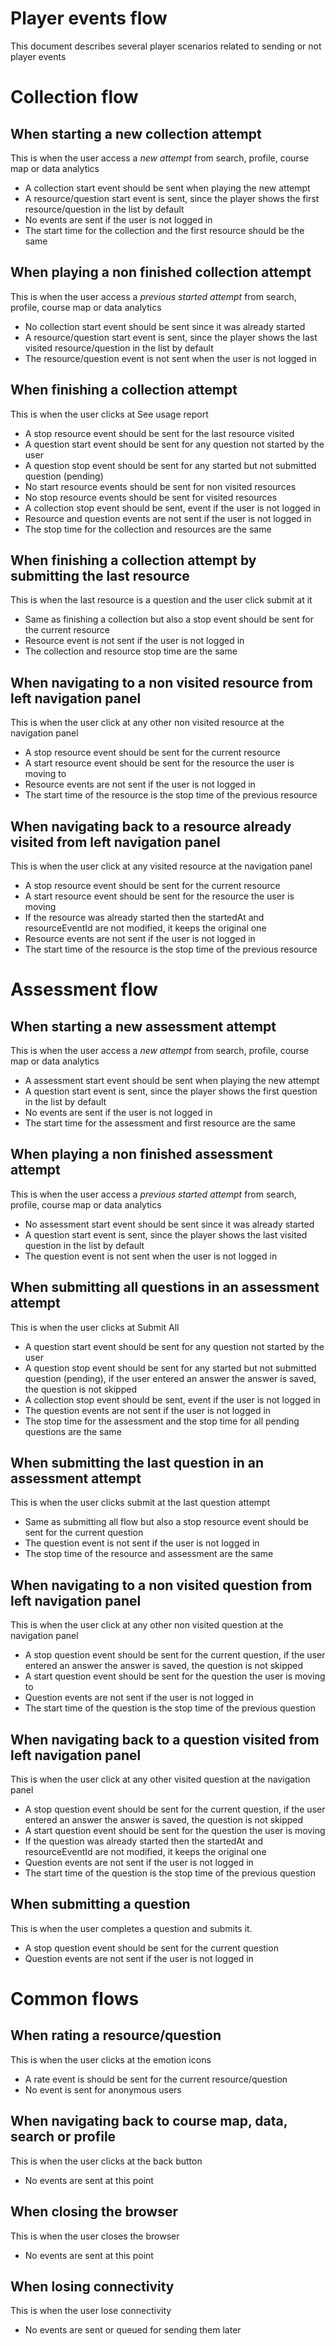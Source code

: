 Player events flow
==================
This document describes several player scenarios related to sending or not player events 


# Collection flow

## When starting a new collection attempt
This is when the user access a *new attempt* from search, profile, course map or data analytics

* A collection start event should be sent when playing the new attempt
* A resource/question start event is sent, since the player shows the first resource/question in the list by default
* No events are sent if the user is not logged in
* The start time for the collection and the first resource should be the same

## When playing a non finished collection attempt
This is when the user access a *previous started attempt* from search, profile, course map or data analytics 

* No collection start event should be sent since it was already started
* A resource/question start event is sent, since the player shows the last visited resource/question in the list by default
* The resource/question event is not sent when the user is not logged in

## When finishing a collection attempt
This is when the user clicks at See usage report

* A stop resource event should be sent for the last resource visited
* A question start event should be sent for any question not started by the user
* A question stop event should be sent for any started but not submitted question (pending)
* No start resource events should be sent for non visited resources
* No stop resource events should be sent for visited resources
* A collection stop event should be sent, event if the user is not logged in
* Resource and question events are not sent if the user is not logged in
* The stop time for the collection and resources are the same

## When finishing a collection attempt by submitting the last resource
This is when the last resource is a question and the user click submit at it

* Same as finishing a collection but also a stop event should be sent for the current resource
* Resource event is not sent if the user is not logged in
* The collection and resource stop time are the same

## When navigating to a non visited resource from left navigation panel
This is when the user click at any other non visited resource at the navigation panel

* A stop resource event should be sent for the current resource
* A start resource event should be sent for the resource the user is moving to
* Resource events are not sent if the user is not logged in
* The start time of the resource is the stop time of the previous resource

## When navigating back to a resource already visited from left navigation panel
This is when the user click at any visited resource at the navigation panel

* A stop resource event should be sent for the current resource
* A start resource event should be sent for the resource the user is moving
* If the resource was already started then the startedAt and resourceEventId are not modified, it keeps the original one
* Resource events are not sent if the user is not logged in
* The start time of the resource is the stop time of the previous resource


# Assessment flow

## When starting a new assessment attempt
This is when the user access a *new attempt* from search, profile, course map or data analytics

* A assessment start event should be sent when playing the new attempt
* A question start event is sent, since the player shows the first question in the list by default
* No events are sent if the user is not logged in
* The start time for the assessment and first resource are the same

## When playing a non finished assessment attempt
This is when the user access a *previous started attempt* from search, profile, course map or data analytics 

* No assessment start event should be sent since it was already started
* A question start event is sent, since the player shows the last visited question in the list by default
* The question event is not sent when the user is not logged in

## When submitting all questions in an assessment attempt
This is when the user clicks at Submit All

* A question start event should be sent for any question not started by the user
* A question stop event should be sent for any started but not submitted question (pending), if the user entered an answer the answer is saved, the question is not skipped
* A collection stop event should be sent, event if the user is not logged in
* The question events are not sent if the user is not logged in
* The stop time for the assessment and the stop time for all pending questions are the same

## When submitting the last question in an assessment attempt
This is when the user clicks submit at the last question attempt

* Same as submitting all flow but also a stop resource event should be sent for the current question
* The question event is not sent if the user is not logged in
* The stop time of the resource and assessment are the same

## When navigating to a non visited question from left navigation panel
This is when the user click at any other non visited question at the navigation panel

* A stop question event should be sent for the current question, if the user entered an answer the answer is saved, the question is not skipped
* A start question event should be sent for the question the user is moving to
* Question events are not sent if the user is not logged in
* The start time of the question is the stop time of the previous question

## When navigating back to a question visited from left navigation panel
This is when the user click at any other visited question at the navigation panel

* A stop question event should be sent for the current question, if the user entered an answer the answer is saved, the question is not skipped
* A start question event should be sent for the question the user is moving
* If the question was already started then the startedAt and resourceEventId are not modified, it keeps the original one
* Question events are not sent if the user is not logged in
* The start time of the question is the stop time of the previous question

## When submitting a question
This is when the user completes a question and submits it.

* A stop question event should be sent for the current question
* Question events are not sent if the user is not logged in


# Common flows

## When rating a resource/question
This is when the user clicks at the emotion icons

* A rate event is should be sent for the current resource/question
* No event is sent for anonymous users


## When navigating back to course map, data, search or profile
This is when the user clicks at the back button

* No events are sent at this point

## When closing the browser
This is when the user closes the browser

* No events are sent at this point


## When losing connectivity
This is when the user lose connectivity

* No events are sent or queued for sending them later
